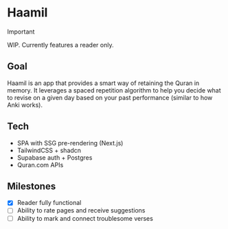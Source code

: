 # Haamil

> [!IMPORTANT]
> WIP. Currently features a reader only.

## Goal

Haamil is an app that provides a smart way of retaining the Quran in memory. It leverages a spaced repetition algorithm to help you decide what to revise on a given day based on your past performance (similar to how Anki works).

## Tech

- SPA with SSG pre-rendering (Next.js)
- TailwindCSS + shadcn
- Supabase auth + Postgres
- Quran.com APIs

## Milestones

- [x] Reader fully functional
- [ ] Ability to rate pages and receive suggestions
- [ ] Ability to mark and connect troublesome verses
